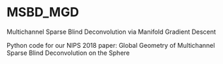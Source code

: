 # MSBD_MGD
Multichannel Sparse Blind Deconvolution via Manifold Gradient Descent

Python code for our NIPS 2018 paper: Global Geometry of Multichannel Sparse Blind Deconvolution on the Sphere
